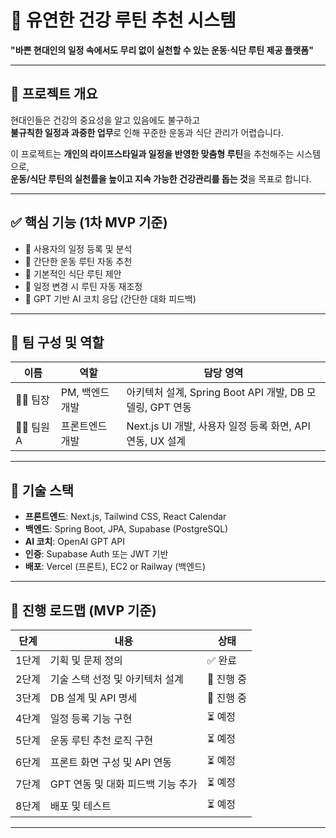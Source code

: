 # 🧠 유연한 건강 루틴 추천 시스템

**"바쁜 현대인의 일정 속에서도 무리 없이 실천할 수 있는 운동·식단 루틴 제공 플랫폼"**

---

## 📌 프로젝트 개요

현대인들은 건강의 중요성을 알고 있음에도 불구하고  
**불규칙한 일정과 과중한 업무**로 인해 꾸준한 운동과 식단 관리가 어렵습니다.

이 프로젝트는 **개인의 라이프스타일과 일정을 반영한 맞춤형 루틴**을 추천해주는 시스템으로,  
**운동/식단 루틴의 실천률을 높이고 지속 가능한 건강관리를 돕는 것**을 목표로 합니다.

---

## ✅ 핵심 기능 (1차 MVP 기준)

- 📆 사용자의 일정 등록 및 분석
- 🏃 간단한 운동 루틴 자동 추천
- 🍱 기본적인 식단 루틴 제안
- 🔄 일정 변경 시 루틴 자동 재조정
- 🧠 GPT 기반 AI 코치 응답 (간단한 대화 피드백)

---

## 👥 팀 구성 및 역할

| 이름 | 역할 | 담당 영역 |
|------|------|------------|
| 🧑‍💻 팀장   | PM, 백엔드 개발 | 아키텍처 설계, Spring Boot API 개발, DB 모델링, GPT 연동 |
| 👩‍💻 팀원 A | 프론트엔드 개발 | Next.js UI 개발, 사용자 일정 등록 화면, API 연동, UX 설계 |

---

## 🧱 기술 스택

- **프론트엔드**: Next.js, Tailwind CSS, React Calendar
- **백엔드**: Spring Boot, JPA, Supabase (PostgreSQL)
- **AI 코치**: OpenAI GPT API
- **인증**: Supabase Auth 또는 JWT 기반
- **배포**: Vercel (프론트), EC2 or Railway (백엔드)

---

## 🚧 진행 로드맵 (MVP 기준)

| 단계 | 내용 | 상태 |
|------|------|------|
| 1단계 | 기획 및 문제 정의 | ✅ 완료 |
| 2단계 | 기술 스택 선정 및 아키텍처 설계 | 🔄 진행 중 |
| 3단계 | DB 설계 및 API 명세 | 🔄 진행 중 |
| 4단계 | 일정 등록 기능 구현 | ⏳ 예정 |
| 5단계 | 운동 루틴 추천 로직 구현 | ⏳ 예정 |
| 6단계 | 프론트 화면 구성 및 API 연동 | ⏳ 예정 |
| 7단계 | GPT 연동 및 대화 피드백 기능 추가 | ⏳ 예정 |
| 8단계 | 배포 및 테스트 | ⏳ 예정 |

---
